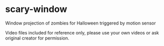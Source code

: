 # scary-window
Window projection of zombies for Halloween triggered by motion sensor

Video files included for reference only, please use your own videos or ask original creator for permission.
